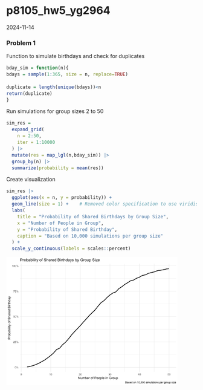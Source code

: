 p8105_hw5_yg2964
================
2024-11-14

### Problem 1

Function to simulate birthdays and check for duplicates

``` r
bday_sim = function(n){
bdays = sample(1:365, size = n, replace=TRUE)

duplicate = length(unique(bdays))<n
return(duplicate)
}
```

Run simulations for group sizes 2 to 50

``` r
sim_res =
  expand_grid(
    n = 2:50,
    iter = 1:10000
  ) |> 
  mutate(res = map_lgl(n,bday_sim)) |> 
  group_by(n) |> 
  summarize(probability = mean(res))
```

Create visualization

``` r
sim_res |>
  ggplot(aes(x = n, y = probability)) +
  geom_line(size = 1) +    # Removed color specification to use viridis default
  labs(
    title = "Probability of Shared Birthdays by Group Size",
    x = "Number of People in Group",
    y = "Probability of Shared Birthday",
    caption = "Based on 10,000 simulations per group size"
  ) +
  scale_y_continuous(labels = scales::percent)
```

<img src="p8105_hw5_yg2964_files/figure-gfm/unnamed-chunk-3-1.png" width="90%" />
